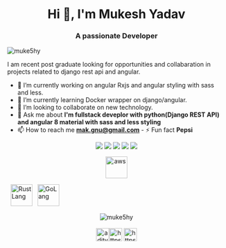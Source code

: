 <h1 align="center">Hi 👋, I'm Mukesh Yadav</h1>
<h3 align="center">A passionate Developer</h3>

<p align="left">
  <img
    src="https://komarev.com/ghpvc/?username=muke5hy"
    alt="muke5hy"
  />
</p>

I am recent post graduate looking for opportunities and collabaration in
projects related to django rest api and angular. 
- 🔭 I’m currently working on angular Rxjs and angular styling with sass and less. 
- 🌱 I’m currently learning Docker wrapper on django/angular. 
- 🤝 I’m looking to collaborate on new technology. 
- 💬 Ask me about **I'm fullstack deveplor with python(Django REST
API) and angular 8 material with sass and less styling** 
- 📫 How to reach me
**mak.gnu@gmail.com** - ⚡ Fun fact **Pepsi**

<p align="center">
  <a href="https://twitter.com/muke5hy"
    ><img
      src="https://img.shields.io/badge/twitter-%231DA1F2.svg?&style=for-the-badge&logo=twitter&logoColor=white"
  /></a>
  <a href="https://medium.com/@muke5hy"
    ><img
      src="https://img.shields.io/badge/medium-%2312100E.svg?&style=for-the-badge&logo=medium&logoColor=white"
  /></a>
  <a href="https://www.linkedin.com/in/muke5hy/"
    ><img
      src="https://img.shields.io/badge/linkedin-%230077B5.svg?&style=for-the-badge&logo=linkedin&logoColor=white"
  /></a>
  <a href="https://www.instagram.com/muke5hy/"
    ><img
      src="https://img.shields.io/badge/instagram-%23E4405F.svg?&style=for-the-badge&logo=instagram&logoColor=white"
  /></a>
  <a href="https://www.facebook.com/muke5hy"
    ><img
      src="https://img.shields.io/badge/facebook-%231877F2.svg?&style=for-the-badge&logo=facebook&logoColor=white"
  /></a>
</p>

<p align="center">
    <img
    src="https://raw.githubusercontent.com/muke5hy/devicon/master/icons/amazonwebservices/amazonwebservices-plain-wordmark.svg"
    alt="aws"
    width="50"
    height="50"
  />
    
  &nbsp;
  <img
    src="https://raw.githubusercontent.com/muke5hy/devicon/master/icons/rust/rust-plain.svg"
    alt="Rust Lang"
    width="50"
    height="50"
  />
  &nbsp;
  <img
    src="https://raw.githubusercontent.com/muke5hy/devicon/master/icons/go/go-plain.svg"
    alt="GoLang"
    width="50"
    height="50"
  />
  &nbsp;
  
</p>

<p align="center">
  <img
    align="center"
    src="https://github-readme-stats.vercel.app/api?username=muke5hy&show_icons=true"
    alt="muke5hy"
  />
  <br /><br />
  <a href="https://twitter.com/aditya__bhalsod" target="blank"
    ><img
      align="center"
      src="https://cdn.jsdelivr.net/npm/simple-icons@3.0.1/icons/twitter.svg"
      alt="aditya__bhalsod"
      height="30"
      width="30" /></a
  ><a
    href="https://linkedin.com/in/https://www.linkedin.com/in/muke5hy/"
    target="blank"
    ><img
      align="center"
      src="https://cdn.jsdelivr.net/npm/simple-icons@3.0.1/icons/linkedin.svg"
      alt="https://www.linkedin.com/in/muke5hy/"
      height="30"
      width="30"
  /></a>
  <a
    href="https://www.youtube.com/c/https://www.youtube.com/channel/ucvonmzyifu6nyhdrcixjlva"
    target="blank"
    ><img
      align="center"
      src="https://cdn.jsdelivr.net/npm/simple-icons@3.0.1/icons/youtube.svg"
      alt="https://www.youtube.com/channel/ucvonmzyifu6nyhdrcixjlva"
      height="30"
      width="30"
  /></a>
</p>
